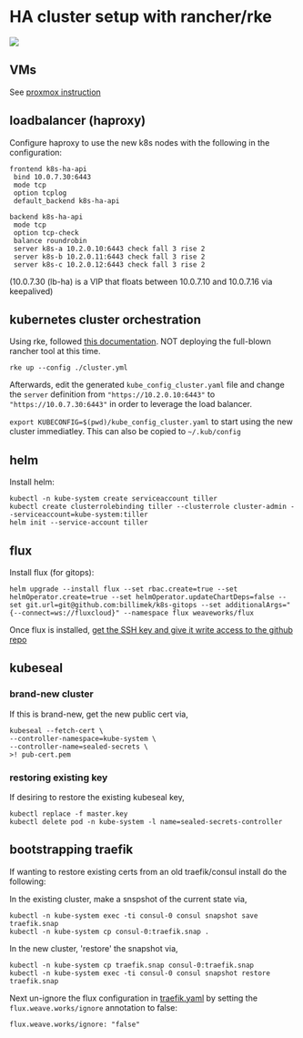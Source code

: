 # HA cluster setup with rancher/rke

![](https://i.imgur.com/Qd7f8lx.png)

## VMs

See [proxmox instruction](proxmox/README.md)

## loadbalancer (haproxy)

Configure haproxy to use the new k8s nodes with the following in the configuration:

```
frontend k8s-ha-api
 bind 10.0.7.30:6443
 mode tcp
 option tcplog
 default_backend k8s-ha-api

backend k8s-ha-api
 mode tcp
 option tcp-check
 balance roundrobin
 server k8s-a 10.2.0.10:6443 check fall 3 rise 2
 server k8s-b 10.2.0.11:6443 check fall 3 rise 2
 server k8s-c 10.2.0.12:6443 check fall 3 rise 2
```

(10.0.7.30 (lb-ha) is a VIP that floats between 10.0.7.10 and 10.0.7.16 via keepalived)

## kubernetes cluster orchestration

Using rke, followed [this documentation](https://rancher.com/docs/rke/v0.1.x/en/).  NOT deploying the full-blown rancher tool at this time.

```shell
rke up --config ./cluster.yml
```

Afterwards, edit the generated `kube_config_cluster.yaml` file and change the `server` definition from `"https://10.2.0.10:6443"` to `"https://10.0.7.30:6443"` in order to leverage the load balancer.

`export KUBECONFIG=$(pwd)/kube_config_cluster.yaml` to start using the new cluster immediatley.  This can also be copied to `~/.kub/config`

## helm

Install helm:

```shell
kubectl -n kube-system create serviceaccount tiller
kubectl create clusterrolebinding tiller --clusterrole cluster-admin --serviceaccount=kube-system:tiller
helm init --service-account tiller
```

## flux

Install flux (for gitops):

```shell
helm upgrade --install flux --set rbac.create=true --set helmOperator.create=true --set helmOperator.updateChartDeps=false --set git.url=git@github.com:billimek/k8s-gitops --set additionalArgs="{--connect=ws://fluxcloud}" --namespace flux weaveworks/flux
```

Once flux is installed, [get the SSH key and give it write access to the github repo](https://github.com/weaveworks/flux/blob/master/site/helm-get-started.md#giving-write-access)

## kubeseal

### brand-new cluster

If this is brand-new, get the new public cert via,

```shell
kubeseal --fetch-cert \
--controller-namespace=kube-system \
--controller-name=sealed-secrets \
>! pub-cert.pem
```

### restoring existing key

If desiring to restore the existing kubeseal key,

```shell
kubectl replace -f master.key
kubectl delete pod -n kube-system -l name=sealed-secrets-controller
```

## bootstrapping traefik

If wanting to restore existing certs from an old traefik/consul install do the following:

In the existing cluster, make a snspshot of the current state via,

```shell
kubectl -n kube-system exec -ti consul-0 consul snapshot save traefik.snap
kubectl -n kube-system cp consul-0:traefik.snap .
```

In the new cluster, 'restore' the snapshot via,

```shell
kubectl -n kube-system cp traefik.snap consul-0:traefik.snap
kubectl -n kube-system exec -ti consul-0 consul snapshot restore traefik.snap
```

Next un-ignore the flux configuration in [traefik.yaml](kube-system/traefik.yaml) by setting the `flux.weave.works/ignore` annotation to false:

```shell
flux.weave.works/ignore: "false"
```
